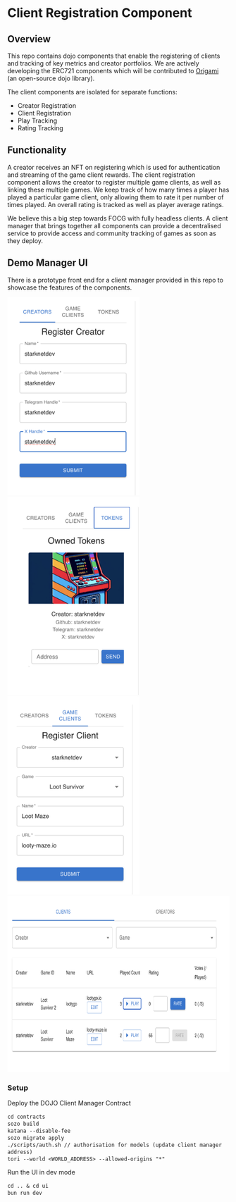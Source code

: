 # Client Registration Component

## Overview

This repo contains dojo components that enable the registering of clients and tracking of key metrics and creator portfolios. We are actively developing the ERC721 components which will be contributed to [Origami](https://github.com/dojoengine/origami) (an open-source dojo library).

The client components are isolated for separate functions:

- Creator Registration
- Client Registration
- Play Tracking
- Rating Tracking

## Functionality

A creator receives an NFT on registering which is used for authentication and streaming of the game client rewards. The client registration component allows the creator to register multiple game clients, as well as linking these multiple games. We keep track of how many times a player has played a particular game client, only allowing them to rate it per number of times played. An overall rating is tracked as well as player average ratings.

We believe this a big step towards FOCG with fully headless clients. A client manager that brings together all components can provide a decentralised service to provide access and community tracking of games as soon as they deploy.

## Demo Manager UI

There is a prototype front end for a client manager provided in this repo to showcase the features of the components.
<p align="left">
<img src="images/creator-registration.png" width="300" height="450" alt="Creator Registration">
<img src="images/creator-tokens.png" width="300" height="450" alt="Creator Tokens">
<img src="images/client-registration.png" width="300" height="450" alt="Client Registration">
<img src="images/client-table.png" width="800" height="400" alt="Client Table">
</p>

### Setup

Deploy the DOJO Client Manager Contract

```
cd contracts
sozo build
katana --disable-fee
sozo migrate apply
./scripts/auth.sh // authorisation for models (update client manager address)
tori --world <WORLD_ADDRESS> --allowed-origins "*"
```

Run the UI in dev mode

```
cd .. & cd ui
bun run dev
```